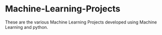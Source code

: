 # Machine-Learning-Projects
These are the various Machine Learning Projects developed using Machine Learning and python.
